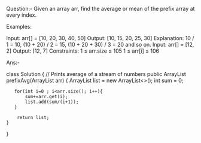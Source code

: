 Question:-
Given an array arr, find the average or mean of the prefix array at every index.

Examples:

Input: arr[] = [10, 20, 30, 40, 50]
Output: [10, 15, 20, 25, 30] 
Explanation: 10 / 1 = 10, (10 + 20) / 2 = 15, (10 + 20 + 30) / 3 = 20 and so on.
Input: arr[] = [12, 2]
Output: [12, 7] 
Constraints:
1 ≤ arr.size ≤ 105
1 ≤ arr[i] ≤ 106

Ans:-

class Solution {
    // Prints average of a stream of numbers
    public ArrayList<Integer> prefixAvg(ArrayList<Integer> arr) {
       ArrayList<Integer> list = new ArrayList<>();
       int sum = 0;
       
       for(int i=0 ; i<arr.size(); i++){
           sum+=arr.get(i);
           list.add(sum/(i+1));
       }
      
        return list;
    }
}